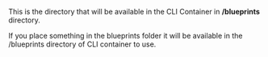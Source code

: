 
This is the directory that will be available in the CLI Container in **/blueprints** directory.

If you place something in the blueprints folder it will be available in the /blueprints directory of CLI container to use.